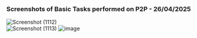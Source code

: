 
### Screenshots of Basic Tasks performed on P2P - 26/04/2025

![Screenshot (1112)](https://github.com/user-attachments/assets/8bf1f83f-fd2a-4637-8835-6ff29925e7c2)
</br>
![Screenshot (1113)](https://github.com/user-attachments/assets/d72f7bd8-f51f-43ca-8c23-0d6bf1fe864f)
![image](https://github.com/user-attachments/assets/a921c160-04dc-4fed-b95d-aba44109a98a)
